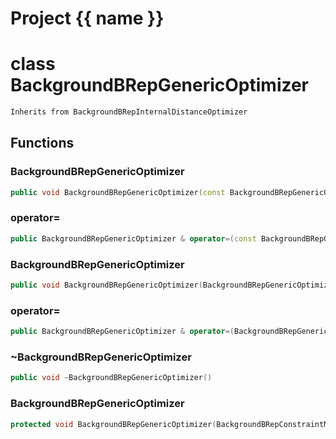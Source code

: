<script setup>
import {useRoute} from 'vitepress'
const {path} = useRoute()
const tokens = path.split('/')
const words = tokens[2].split('-');
for (let i = 0; i < words.length; i++) {
    words[i] = words[i].charAt(0).toUpperCase() + words[i].slice(1);
    words[i] = words[i].replace('geode', 'Geode')
}
const name = words.join('-');
</script>
# Project {{ name }}

# class BackgroundBRepGenericOptimizer


```cpp
Inherits from BackgroundBRepInternalDistanceOptimizer
```



## Functions

### BackgroundBRepGenericOptimizer

```cpp
public void BackgroundBRepGenericOptimizer(const BackgroundBRepGenericOptimizer & )
```


### operator=

```cpp
public BackgroundBRepGenericOptimizer & operator=(const BackgroundBRepGenericOptimizer & )
```


### BackgroundBRepGenericOptimizer

```cpp
public void BackgroundBRepGenericOptimizer(BackgroundBRepGenericOptimizer && )
```


### operator=

```cpp
public BackgroundBRepGenericOptimizer & operator=(BackgroundBRepGenericOptimizer && )
```


### ~BackgroundBRepGenericOptimizer

```cpp
public void ~BackgroundBRepGenericOptimizer()
```


### BackgroundBRepGenericOptimizer

```cpp
protected void BackgroundBRepGenericOptimizer(BackgroundBRepConstraintModifier & constraint_modifier)
```




